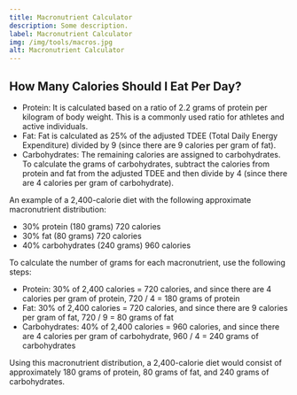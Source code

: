 ```yaml
---
title: Macronutrient Calculator
description: Some description.
label: Macronutrient Calculator
img: /img/tools/macros.jpg
alt: Macronutrient Calculator
---
```


## How Many Calories Should I Eat Per Day?

- Protein: It is calculated based on a ratio of 2.2 grams of protein per kilogram of body weight. This is a commonly used ratio for athletes and active individuals.
- Fat: Fat is calculated as 25% of the adjusted TDEE (Total Daily Energy Expenditure) divided by 9 (since there are 9 calories per gram of fat).
- Carbohydrates: The remaining calories are assigned to carbohydrates. To calculate the grams of carbohydrates, subtract the calories from protein and fat from the adjusted TDEE and then divide by 4 (since there are 4 calories per gram of carbohydrate).

An example of a 2,400-calorie diet with the following approximate macronutrient distribution:

- 30% protein (180 grams) 720 calories
- 30% fat (80 grams) 720 calories
- 40% carbohydrates (240 grams) 960 calories

To calculate the number of grams for each macronutrient, use the following steps:

- Protein: 30% of 2,400 calories = 720 calories, and since there are 4 calories per gram of protein, 720 / 4 = 180 grams of protein
- Fat: 30% of 2,400 calories = 720 calories, and since there are 9 calories per gram of fat, 720 / 9 = 80 grams of fat
- Carbohydrates: 40% of 2,400 calories = 960 calories, and since there are 4 calories per gram of carbohydrate, 960 / 4 = 240 grams of carbohydrates

Using this macronutrient distribution, a 2,400-calorie diet would consist of approximately 180 grams of protein, 80 grams of fat, and 240 grams of carbohydrates.
